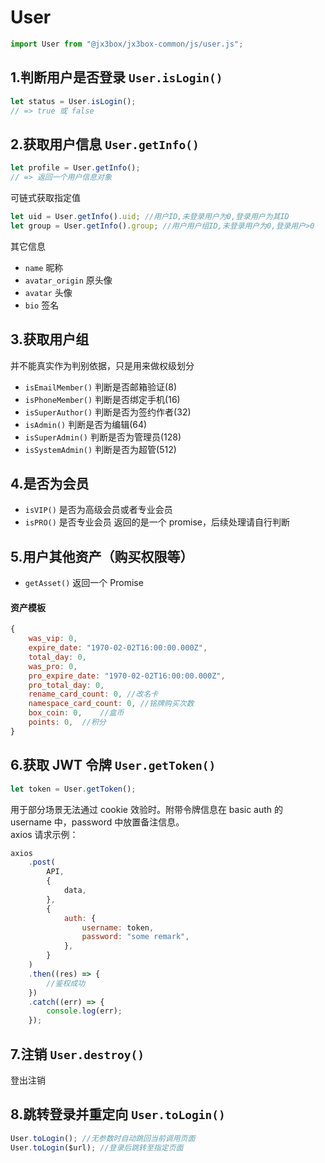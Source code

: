 # User

```javascript
import User from "@jx3box/jx3box-common/js/user.js";
```

## 1.判断用户是否登录 `User.isLogin()`

```javascript
let status = User.isLogin();
// => true 或 false
```

## 2.获取用户信息 `User.getInfo()`

```javascript
let profile = User.getInfo();
// => 返回一个用户信息对象
```

可链式获取指定值

```javascript
let uid = User.getInfo().uid; //用户ID,未登录用户为0,登录用户为其ID
let group = User.getInfo().group; //用户用户组ID,未登录用户为0,登录用户>0
```

其它信息

-   `name` 昵称
-   `avatar_origin` 原头像
-   `avatar` 头像
-   `bio` 签名

## 3.获取用户组

并不能真实作为判别依据，只是用来做权级划分

-   `isEmailMember()` 判断是否邮箱验证(8)
-   `isPhoneMember()` 判断是否绑定手机(16)
-   `isSuperAuthor()` 判断是否为签约作者(32)
-   `isAdmin()` 判断是否为编辑(64)
-   `isSuperAdmin()` 判断是否为管理员(128)
-   `isSystemAdmin()` 判断是否为超管(512)

## 4.是否为会员

-   `isVIP()` 是否为高级会员或者专业会员
-   `isPRO()` 是否专业会员
    返回的是一个 promise，后续处理请自行判断

## 5.用户其他资产（购买权限等）

-   `getAsset()` 返回一个 Promise

#### 资产模板

```javascript
{
    was_vip: 0,
    expire_date: "1970-02-02T16:00:00.000Z",
    total_day: 0,
    was_pro: 0,
    pro_expire_date: "1970-02-02T16:00:00.000Z",
    pro_total_day: 0,
    rename_card_count: 0, //改名卡
    namespace_card_count: 0, //铭牌购买次数
    box_coin: 0,    //盒币
    points: 0,  //积分
}
```

## 6.获取 JWT 令牌 `User.getToken()`

```javascript
let token = User.getToken();
```

用于部分场景无法通过 cookie 效验时。附带令牌信息在 basic auth 的 username 中，password 中放置备注信息。  
axios 请求示例：

```javascript
axios
    .post(
        API,
        {
            data,
        },
        {
            auth: {
                username: token,
                password: "some remark",
            },
        }
    )
    .then((res) => {
        //鉴权成功
    })
    .catch((err) => {
        console.log(err);
    });
```

## 7.注销 `User.destroy()`

登出注销

## 8.跳转登录并重定向 `User.toLogin()`

```javascript
User.toLogin(); //无参数时自动跳回当前调用页面
User.toLogin($url); //登录后跳转至指定页面
```

